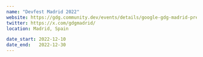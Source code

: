 ```yaml
---
name: "Devfest Madrid 2022"
website: https://gdg.community.dev/events/details/google-gdg-madrid-presents-devfest-madrid-2022/
twitter: https://x.com/gdgmadrid/
location: Madrid, Spain

date_start: 2022-12-10
date_end:   2022-12-30
---
```

